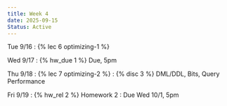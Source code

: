 ```yaml
---
title: Week 4
date: 2025-09-15
Status: Active
---
```


Tue 9/16
: {% lec 6 optimizing-1 %}

Wed 9/17
: {% hw_due 1 %} Due, 5pm

Thu 9/18
: {% lec 7 optimizing-2 %}
: {% disc 3 %} DML/DDL, Bits, Query Performance

Fri 9/19
: {% hw_rel 2 %} Homework 2
  : Due Wed 10/1, 5pm
